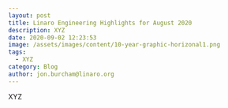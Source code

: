 ```yaml
---
layout: post
title: Linaro Engineering Highlights for August 2020
description: XYZ
date: 2020-09-02 12:23:53
image: /assets/images/content/10-year-graphic-horizonal1.png
tags:
  - XYZ
category: Blog
author: jon.burcham@linaro.org
---
```

XYZ